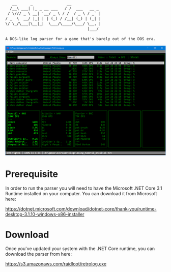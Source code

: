 ```
   __      _               __             
  /__\ ___| |_ _ __ ___   / /  ___   __ _ 
 / \/// _ \ __| '__/ _ \ / /  / _ \ / _` |
/ _  \  __/ |_| | | (_) / /__| (_) | (_| |
\/ \_/\___|\__|_|  \___/\____/\___/ \__, |
                                    |___/ 
                                                      
A DOS-like log parser for a game that's barely out of the DOS era.

```

![Screenshot](screenshot.png)


# Prerequisite

In order to run the parser you will need to have the Microsoft .NET Core 3.1 Runtime installed on your computer. You can download it from Microsoft here:

https://dotnet.microsoft.com/download/dotnet-core/thank-you/runtime-desktop-3.1.10-windows-x86-installer

# Download

Once you've updated your system with the .NET Core runtime, you can download the parser from here:

https://s3.amazonaws.com/raidloot/retrolog.exe
